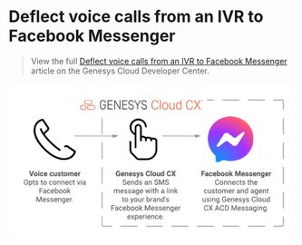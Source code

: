 # Deflect voice calls from an IVR to Facebook Messenger

> View the full [Deflect voice calls from an IVR to Facebook Messenger ](https://developer.mypurecloud.com/blueprints/) article on the Genesys Cloud Developer Center.

![Flowchart for the Facebook IVR deflection](images/fb-ivr-deflection.png "Facebook IVR deflection")
